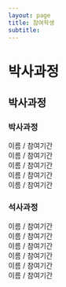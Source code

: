 ```yaml
---
layout: page
title: 참여학생
subtitle:
---
```


# 박사과정
## 박사과정
### 박사과정
이름 / 참여기간<br>
이름 / 참여기간<br>
이름 / 참여기간<br>
이름 / 참여기간<br>
이름 / 참여기간<br>

### 석사과정
이름 / 참여기간<br>
이름 / 참여기간<br>
이름 / 참여기간<br>
이름 / 참여기간<br>
이름 / 참여기간<br>
이름 / 참여기간<br>



